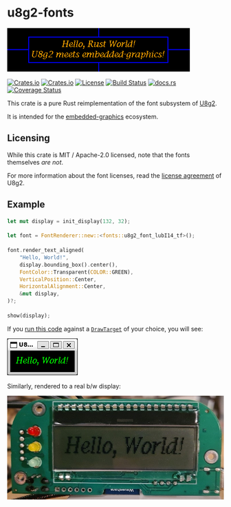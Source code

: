 # u8g2-fonts

[![Hello World text rendered by this crate](assets/hello_world.png?raw=true)](examples/simulator/src/bin/hello_world_banner.rs)

[![Crates.io](https://img.shields.io/crates/v/u8g2-fonts)](https://crates.io/crates/u8g2-fonts)
[![Crates.io](https://img.shields.io/crates/d/u8g2-fonts)](https://crates.io/crates/u8g2-fonts)
[![License](https://img.shields.io/crates/l/u8g2-fonts)](https://github.com/Finomnis/u8g2-fonts/blob/main/LICENSE)
[![Build Status](https://img.shields.io/github/workflow/status/Finomnis/u8g2-fonts/CI/main)](https://github.com/Finomnis/u8g2-fonts/actions/workflows/ci.yml?query=branch%3Amain)
[![docs.rs](https://img.shields.io/docsrs/u8g2-fonts)](https://docs.rs/u8g2-fonts)
[![Coverage Status](https://img.shields.io/coveralls/github/Finomnis/u8g2-fonts/main)](https://coveralls.io/github/Finomnis/u8g2-fonts?branch=main)

This crate is a pure Rust reimplementation of the font subsystem of [U8g2](https://github.com/olikraus/u8g2).

It is intended for the [embedded-graphics](https://crates.io/crates/embedded-graphics) ecosystem.


## Licensing

While this crate is MIT / Apache-2.0 licensed, note that the fonts themselves *are not*.

For more information about the font licenses, read the [license agreement](https://github.com/olikraus/u8g2/blob/master/LICENSE) of U8g2.


## Example

```rust
let mut display = init_display(132, 32);

let font = FontRenderer::new::<fonts::u8g2_font_lubI14_tf>();

font.render_text_aligned(
    "Hello, World!",
    display.bounding_box().center(),
    FontColor::Transparent(COLOR::GREEN),
    VerticalPosition::Center,
    HorizontalAlignment::Center,
    &mut display,
)?;

show(display);
```

If you [run this code](examples/simulator/src/bin/readme_example.rs) against a [`DrawTarget`](https://docs.rs/embedded-graphics-core/latest/embedded_graphics_core/draw_target/trait.DrawTarget.html) of your choice, you will see:

![Hello World rendered using this crate](assets/readme_example.png)


Similarly, rendered to a real b/w display:

![Hello World text rendered on a real display](assets/hello_world_display.jpg?raw=true)
